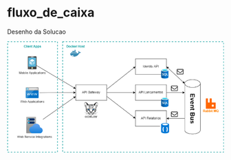 # fluxo_de_caixa

Desenho da Solucao

<img src="https://github.com/bferraz/fluxo_de_caixa/blob/main/img/DesenhoSolucao.drawio.png" />
